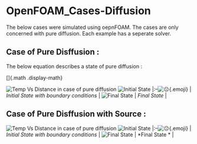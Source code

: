 OpenFOAM\_Cases-Diffusion
=========================

The below cases were simulated using oepnFOAM. The cases are only
concerned with pure diffusion. Each example has a seperate solver.

Case of Pure Disffusion :
-------------------------

The below equation describes a state of pure diffusion :

[]{.math .display-math}

![Temp Vs Distance in case of pure
diffusion](1D_SteadyDiffusion/Results/Example_1_Diffusion_only/temp.distance.png)
![Initial
State](1D_SteadyDiffusion/Results/Example_1_Diffusion_only/initial.png)
|:–![😐](/home/karim/.atom/packages/markdown-preview-plus/node_modules/twemoji-assets/assets/svg/1f610.svg){.emoji}
| *Initial State with boundary conditions* | ![Final
State](1D_SteadyDiffusion/Results/Example_1_Diffusion_only/final.png) |
*Final State* |

Case of Pure Disffusion with Source :
-------------------------------------

![Temp Vs Distance in case of pure
diffusion](1D_SteadyDiffusion/Results/Example_2_Diff_with_Source/temp_distance.png)
![Initial
State](1D_SteadyDiffusion/Results/Example_2_Diff_with_Source/initial.png)
|:–![😐](/home/karim/.atom/packages/markdown-preview-plus/node_modules/twemoji-assets/assets/svg/1f610.svg){.emoji}
| *Initial State with boundary conditions* | ![Final
State](1D_SteadyDiffusion/Results/Example_2_Diff_with_Source/final.png)
| \*Final State \* |

